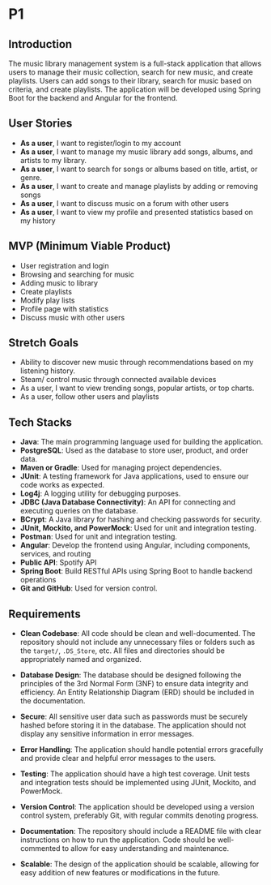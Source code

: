 # P1

## Introduction


The music library management system is a full-stack application that allows users to manage their music collection, search for new music, 
and create playlists. Users can add songs to their library, search for music based on criteria, and create playlists. 
The application will be developed using Spring Boot for the backend and Angular for the frontend.


## User Stories

- **As a user**, I want to register/login to my account
- **As a user**, I want to manage my music library add songs, albums, and artists to my library.
- **As a user**, I want to search for songs or albums based on title, artist, or genre.
- **As a user**, I want to create and manage playlists by adding or removing songs
- **As a user**, I want to discuss music on a forum with other users
- **As a user**, I want to view my profile and presented statistics based on my history

## MVP (Minimum Viable Product)

- User registration and login
- Browsing and searching for music
- Adding music to library
- Create playlists
- Modify play lists
- Profile page with statistics
- Discuss music with other users

## Stretch Goals

- Ability to discover new music through recommendations based on my listening history.
- Steam/ control music through connected available devices
- As a user, I want to view trending songs, popular artists, or top charts.
- As a user, follow other users and playlists

## Tech Stacks

- **Java**: The main programming language used for building the application.
- **PostgreSQL**: Used as the database to store user, product, and order data.
- **Maven or Gradle**: Used for managing project dependencies.
- **JUnit**: A testing framework for Java applications, used to ensure our code works as expected.
- **Log4j**: A logging utility for debugging purposes.
- **JDBC (Java Database Connectivity)**: An API for connecting and executing queries on the database.
- **BCrypt**: A Java library for hashing and checking passwords for security.
- **JUnit, Mockito, and PowerMock**: Used for unit and integration testing.
- **Postman**: Used for unit and integration testing.
- **Angular**: Develop the frontend using Angular, including components, services, and routing
- **Public API**: Spotify API
- **Spring Boot**: Build RESTful APIs using Spring Boot to handle backend operations
- **Git and GitHub**: Used for version control.

## Requirements

- **Clean Codebase**: All code should be clean and well-documented. The repository should not include any unnecessary files or folders such as the `target/`, `.DS_Store`, etc. All files and directories should be appropriately named and organized.

- **Database Design**: The database should be designed following the principles of the 3rd Normal Form (3NF) to ensure data integrity and efficiency. An Entity Relationship Diagram (ERD) should be included in the documentation.

- **Secure**: All sensitive user data such as passwords must be securely hashed before storing it in the database. The application should not display any sensitive information in error messages.

- **Error Handling**: The application should handle potential errors gracefully and provide clear and helpful error messages to the users.

- **Testing**: The application should have a high test coverage. Unit tests and integration tests should be implemented using JUnit, Mockito, and PowerMock.

- **Version Control**: The application should be developed using a version control system, preferably Git, with regular commits denoting progress.

- **Documentation**: The repository should include a README file with clear instructions on how to run the application. Code should be well-commented to allow for easy understanding and maintenance.

- **Scalable**: The design of the application should be scalable, allowing for easy addition of new features or modifications in the future.

